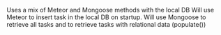 Uses a mix of Meteor and Mongoose methods with the local DB
Will use Meteor to insert task in the local DB on startup.
Will use Mongoose to retrieve all tasks and to retrieve tasks with relational data (populate())


